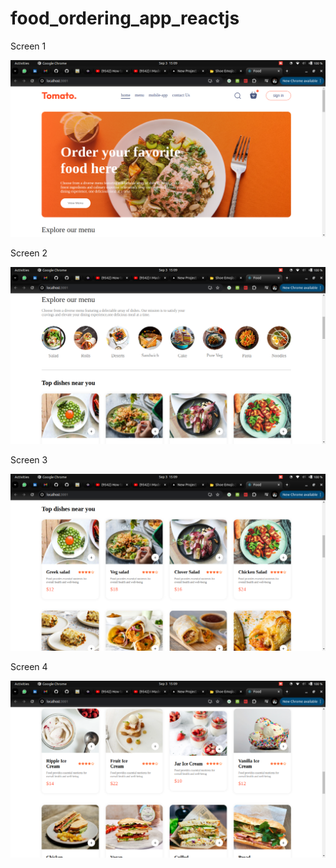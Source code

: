 # food_ordering_app_reactjs


Screen 1

![Image alt](https://github.com/DouglaNyabasa/food_ordering_app_reactjs/blob/Main/Screenshot%20from%202024-09-03%2015-09-24.png?raw=true?raw=true)


Screen 2

![Image alt](https://github.com/DouglaNyabasa/food_ordering_app_reactjs/blob/Main/Screenshot%20from%202024-09-03%2015-09-37.png?raw=true?raw=true)


Screen 3

![Image alt](https://github.com/DouglaNyabasa/food_ordering_app_reactjs/blob/Main/Screenshot%20from%202024-09-03%2015-09-44.png?raw=true?raw=true)


Screen 4

![Image alt](https://github.com/DouglaNyabasa/food_ordering_app_reactjs/blob/Main/Screenshot%20from%202024-09-03%2015-09-53.png?raw=true?raw=true)
